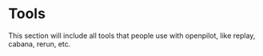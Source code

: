 # Tools

This section will include all tools that people use with openpilot, like replay, cabana, rerun, etc.
